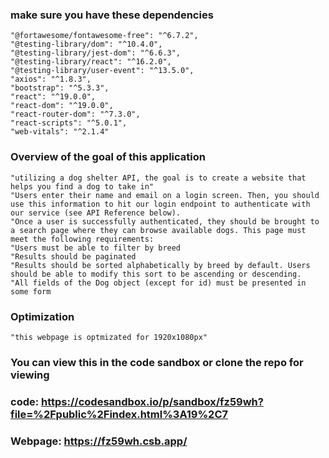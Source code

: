 ### make sure you have these dependencies 
    "@fortawesome/fontawesome-free": "^6.7.2",
    "@testing-library/dom": "^10.4.0",
    "@testing-library/jest-dom": "^6.6.3",
    "@testing-library/react": "^16.2.0",
    "@testing-library/user-event": "^13.5.0",
    "axios": "^1.8.3",
    "bootstrap": "^5.3.3",
    "react": "^19.0.0",
    "react-dom": "^19.0.0",
    "react-router-dom": "^7.3.0",
    "react-scripts": "^5.0.1",
    "web-vitals": "^2.1.4"
### Overview of the goal of this application
    "utilizing a dog shelter API, the goal is to create a website that helps you find a dog to take in"
    "Users enter their name and email on a login screen. Then, you should use this information to hit our login endpoint to authenticate with our service (see API Reference below).
    "Once a user is successfully authenticated, they should be brought to a search page where they can browse available dogs. This page must meet the following requirements:
    "Users must be able to filter by breed
    "Results should be paginated
    "Results should be sorted alphabetically by breed by default. Users should be able to modify this sort to be ascending or descending.
    "All fields of the Dog object (except for id) must be presented in some form
### Optimization
    "this webpage is optmizated for 1920x1080px"

### You can view this in the code sandbox or clone the repo for viewing
### code: https://codesandbox.io/p/sandbox/fz59wh?file=%2Fpublic%2Findex.html%3A19%2C7
### Webpage: https://fz59wh.csb.app/
    
   

